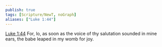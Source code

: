 ```yaml
---
publish: true
tags: [Scripture/NewT, noGraph]
aliases: ["Luke 1:44"]
---
```

[Luke 1:44](https://churchofjesuschrist.org/study/scriptures/nt/luke/1?lang=eng&id=p44#p44) For, lo, as soon as the voice of thy salutation sounded in mine ears, the babe leaped in my womb for joy.
